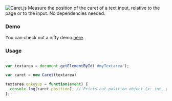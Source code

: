 ![Caret.js](http://i.imgur.com/w8fvhs8.png)
Measure the position of the caret of a text input, relative to the page or to
the input. No dependencies needed.

### Demo
You can check out a nifty demo [here](http://plnkr.co/edit/r3mvs6PEvTDFZEhnuoPY?p=preview).

### Usage

```javascript

var textarea = document.getElementById('#myTextarea');

var caret = new Caret(textarea)

textarea.onkeyup = function(event) {
  console.log(caret.position); // Prints out position object {x: int, y: int}
};

````
